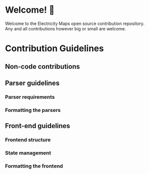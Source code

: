 # Welcome! 🎉

Welcome to the Electricity Maps open source contribution repository. </br>
Any and all contributions however big or small are welcome.

# Contribution Guidelines

## Non-code contributions

## Parser guidelines

### Parser requirements

### Formatting the parsers

## Front-end guidelines

### Frontend structure

### State management

### Formatting the frontend
